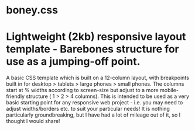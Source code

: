 # boney.css
Lightweight (2kb) responsive layout template - Barebones structure for use as a jumping-off point.
  =======
A basic CSS template which is built on a 12-column layout, with breakpoints built in for desktop > tablets > large phones > small phones. The columns start at % widths according to screen-size but adjust to a more mobile-friendly structure ( 1 > 2 > 4 columns).
This is intended to be used as a very basic starting point for any responsive web project - i.e. you may need to adjust widths/borders etc. to suit your particular needs! It is nothing particularly groundbreaking, but I have had a lot of mileage out of it, so I thought I would share!
